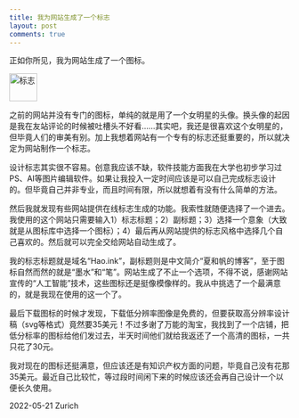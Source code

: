 ```yaml
---
title: 我为网站生成了一个标志
layout: post
comments: true
---
```


正如你所见，我为网站生成了一个图标。

<img src="[drawing.jpg](https://hao.ink/icon/%E5%A5%BD%E5%A2%A81.png)" alt="标志" width="50"/>

之前的网站并没有专门的图标，单纯的就是用了一个女明星的头像。换头像的起因是我在友站评论的时候被吐槽头不好看......其实吧，我还是很喜欢这个女明星的，但毕竟人们的审美有别。加上我想着网站有一个专有的标志还挺重要的，所以就决定为网站制作一个标志。

设计标志其实很不容易。创意我应该不缺，软件技能方面我在大学也初步学习过PS、AI等图片编辑软件。如果让我投入一定时间应该是可以自己完成标志设计的。但毕竟自己并非专业，而且时间有限，所以就想着有没有什么简单的方法。

然后我就发现有些网站提供在线标志生成的功能。我索性就随便选择了一个进去。我使用的这个网站只需要输入1）标志标题；2）副标题；3）选择一个意象（大致就是从图标库中选择一个图标）；4）最后再从网站提供的标志风格中选择几个自己喜欢的。然后就可以完全交给网站自动生成了。

我的标志标题就是域名“Hao.ink”，副标题则是中文简介“夏和帆的博客”，至于图标自然而然的就是“墨水”和“笔”。网站生成了不止一个选项，不得不说，感谢网站宣传的“人工智能”技术，这些图标还是挺像模像样的。我从中挑选了一个最满意的，就是我现在使用的这一个了。

最后下载图标的时候才发现，下载低分辨率图像是免费的，但要获取高分辨率设计稿（svg等格式）竟然要35美元！不过多谢了万能的淘宝，我找到了一个店铺，把低分标率的图标给他们发过去，半天时间他们就给我返还了一个高清的图标，一共只花了30元。

我对现在的图标还挺满意，但应该还是有知识产权方面的问题，毕竟自己没有花那35美元。最近自己比较忙，等过段时间闲下来的时候应该还会再自己设计一个以便长久使用。

2022-05-21 Zurich
